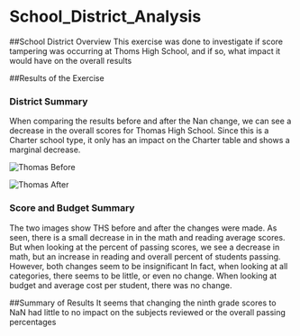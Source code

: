# School_District_Analysis

##School District Overview
This exercise was done to investigate if score tampering was occurring at Thoms High School, and if so, what impact it would have on the overall results 

##Results of the Exercise

### District Summary
When comparing the results before and after the Nan change, we can see a decrease in the overall scores for Thomas High School. Since this is a Charter school type, it only has an impact on the Charter table and shows a marginal decrease. 

![Thomas Before](https://user-images.githubusercontent.com/106126621/177693807-69b12ee4-213e-4854-bd3a-0d5437a2b3d6.png)

![Thomas After](https://user-images.githubusercontent.com/106126621/177693827-787c4282-00df-4855-b39f-547c59788dbe.png)

### Score and Budget Summary
The two images show THS before and after the changes were made. As seen, there is a small decrease in in the math and reading average scores. But when looking at the percent of passing scores, we see a decrease in math, but an increase in reading and overall percent of students passing. However, both changes seem to be insignificant
In fact, when looking at all categories, there seems to be little, or even no change. When looking at budget and average cost per student, there was no change. 

##Summary of Results 
It seems that changing the ninth grade scores to NaN had little to no impact on the subjects reviewed or the overall passing percentages 
